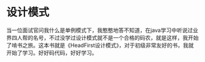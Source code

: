 # 设计模式

当一位面试官问我什么是单例模式下，我憨憨地答不知道，在java学习中听说过业界四人帮的名号，不过没学过设计模式就不是一个合格的码农，就是这样，我开始了啃书之旅。这本书就是《HeadFirst设计模式》，对于初级非常友好的书，我就开始了学习。好好码代码，好好学习。